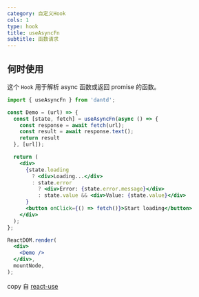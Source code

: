 ```yaml
---
category: 自定义Hook
cols: 1
type: hook
title: useAsyncFn
subtitle: 函数请求
---
```


## 何时使用

这个 `Hook` 用于解析 async 函数或返回 promise 的函数。


```jsx
import { useAsyncFn } from 'dantd';

const Demo = (url) => {
  const [state, fetch] = useAsyncFn(async () => {
    const response = await fetch(url);
    const result = await response.text();
    return result
  }, [url]);

  return (
    <div>
      {state.loading
        ? <div>Loading...</div>
        : state.error
          ? <div>Error: {state.error.message}</div>
          : state.value && <div>Value: {state.value}</div>
      }
      <button onClick={() => fetch()}>Start loading</button>
    </div>
  );
};

ReactDOM.render(
  <div>
    <Demo />
  </div>,
  mountNode,
);
```

copy 自 [react-use](https://github.com/streamich/react-use/blob/master/docs/useAsync.md)
